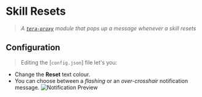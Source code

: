 # Skill Resets
> _A [``tera-proxy``](https://github.com/hackerman-caali/tera-proxy) module that pops up a message whenever a skill resets_ 

## Configuration
> Editing the [`config.json`] file let's you:

- Change the **Reset** text colour.
- You can choose between a _flashing_ or an _over-crosshair_ notification message.
![Notification Preview](http://i.imgur.com/ZZO7R2f.png)
